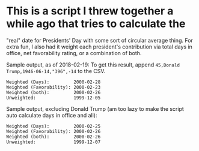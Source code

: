 # This is a script I threw together a while ago that tries to calculate the
"real" date for Presidents' Day with some sort of circular average thing. For
extra fun, I also had it weight each president's contribution via total days in
office, net favorability rating, or a combination of both.

Sample output, as of 2018-02-19:
To get this result, append `45,Donald Trump,1946-06-14,"396",-14` to the CSV.

    Weighted (Days):         2000-02-28
    Weighted (Favorability): 2000-02-23
    Weighted (both):         2000-02-26
    Unweighted:              1999-12-05

Sample output, excluding Donald Trump (am too lazy to make the script auto
calculate days in office and all):

    Weighted (Days):         2000-02-25
    Weighted (Favorability): 2000-02-26
    Weighted (both):         2000-02-26
    Unweighted:              1999-12-07
